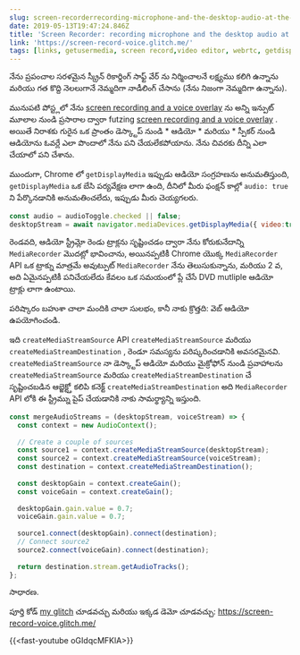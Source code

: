 ```yaml
---
slug: screen-recorderrecording-microphone-and-the-desktop-audio-at-the-same-time
date: 2019-05-13T19:47:24.846Z
title: 'Screen Recorder: recording microphone and the desktop audio at the same time'
link: 'https://screen-record-voice.glitch.me/'
tags: [links, getusermedia, screen record,video editor, webrtc, getdisplaymedia]
---
```

నేను ప్రపంచాల సరళమైన స్క్రీన్ రికార్డింగ్ సాఫ్ట్ వేర్ ను నిర్మించాలనే లక్ష్యము కలిగి ఉన్నాను మరియు గత కొద్ది నెలలుగానే నెమ్మదిగా నాడీలింగ్ చేసాను (నేను నిజంగా నెమ్మదిగా ఉన్నాను).

మునుపటి పోస్ట్లలో నేను [screen recording and a voice overlay](/building-a-video-editor-on-the-web-screencasting/) ను అన్ని ఇన్పుట్ మూలాల నుండి ప్రసారాల ద్వారా futzing [screen recording and a voice overlay](/building-a-video-editor-on-the-web-screencasting/) . అయితే నిరాశకు గురైన ఒక ప్రాంతం డెస్క్టాప్ నుండి * ఆడియో * మరియు * స్పీకర్ నుండి ఆడియోను ఓవర్లే ఎలా పొందాలో నేను పని చేయలేకపోయాను. నేను చివరకు దీన్ని ఎలా చేయాలో పని చేశాను.

ముందుగా, Chrome లో `getDisplayMedia` ఇప్పుడు ఆడియో సంగ్రహణను అనుమతిస్తుంది, `getDisplayMedia` ఒక బేసి పర్యవేక్షణ లాగా ఉంది, దీనిలో మీరు ఫంక్షన్ కాల్లో `audio: true` ని పేర్కొనడానికి అనుమతించలేదు, ఇప్పుడు మీరు చెయ్యగలరు.

```javascript
const audio = audioToggle.checked || false;
desktopStream = await navigator.mediaDevices.getDisplayMedia({ video:true, audio: audio });
```

రెండవది, ఆడియో స్ట్రీమ్లో రెండు ట్రాక్లను సృష్టించడం ద్వారా నేను కోరుకునేదాన్ని `MediaRecorder` మొదట్లో భావించాను, అయినప్పటికీ Chrome యొక్క `MediaRecorder` API ఒక ట్రాక్ను మాత్రమే అవుట్పుట్ `MediaRecorder` నేను తెలుసుకున్నాను, మరియు 2 వ, అది ఏమైనప్పటికీ పనిచేయలేదు కేవలం ఒక సమయంలో ప్లే చేసే DVD mutliple ఆడియో ట్రాక్లు లాగా ఉంటాయి.

పరిష్కారం బహుశా చాలా మందికి చాలా సులభం, కానీ నాకు క్రొత్తది: వెబ్ ఆడియో ఉపయోగించండి.

ఇది `createMediaStreamSource` API `createMediaStreamSource` మరియు `createMediaStreamDestination` , రెండూ సమస్యను పరిష్కరించడానికి అవసరమైనవి. `createMediaStreamSource` నా డెస్క్టాప్ ఆడియో మరియు మైక్రోఫోన్ నుండి ప్రవాహాలను `createMediaStreamSource` మరియు `createMediaStreamDestination` చే సృష్టించబడిన ఆబ్జెక్ట్తో కలిపి కనెక్ట్ `createMediaStreamDestination` అది `MediaRecorder` API లోకి ఈ స్ట్రీమ్ను పైప్ చేయడానికి నాకు సామర్థ్యాన్ని ఇస్తుంది.

```javascript
const mergeAudioStreams = (desktopStream, voiceStream) => {
  const context = new AudioContext();
    
  // Create a couple of sources
  const source1 = context.createMediaStreamSource(desktopStream);
  const source2 = context.createMediaStreamSource(voiceStream);
  const destination = context.createMediaStreamDestination();
  
  const desktopGain = context.createGain();
  const voiceGain = context.createGain();
    
  desktopGain.gain.value = 0.7;
  voiceGain.gain.value = 0.7;
   
  source1.connect(desktopGain).connect(destination);
  // Connect source2
  source2.connect(voiceGain).connect(destination);
    
  return destination.stream.getAudioTracks();
};
```

సాధారణ.

పూర్తి కోడ్ [my glitch](https://glitch.com/edit/#!/screen-record-voice) చూడవచ్చు మరియు ఇక్కడ డెమో చూడవచ్చు: https://screen-record-voice.glitch.me/

{{&lt;fast-youtube oGIdqcMFKlA&gt;}}

